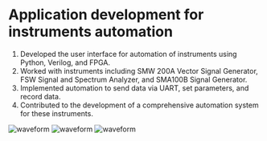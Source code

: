 # Application development for instruments automation
1. Developed the user interface for automation of instruments using Python, Verilog, and FPGA.
2. Worked with instruments including SMW 200A Vector Signal Generator, FSW Signal and Spectrum Analyzer, and SMA100B Signal Generator.
3. Implemented automation to send data via UART, set parameters, and record data. 
4. Contributed to the development of a comprehensive automation system for these instruments.

![waveform](https://github.com/venkateshcb/Development-of-GUI-for-Evaluation-kit-automation/blob/main/Results/wavform.jpeg)
![waveform](https://github.com/venkateshcb/Development-of-GUI-for-Evaluation-kit-automation/blob/main/Results/peak.jpeg)
![waveform](https://github.com/venkateshcb/Development-of-GUI-for-Evaluation-kit-automation/blob/main/Results/setup2.jpeg)
